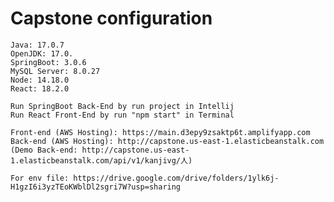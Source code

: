 <!DOCTYPE html>
<html>
<head>
	<meta charset="utf-8">
	<meta name="viewport" content="width=device-width, initial-scale=1">
</head>
<body>
	<h1>Capstone configuration</h1>

	Java: 17.0.7
	OpenJDK: 17.0.
	SpringBoot: 3.0.6
	MySQL Server: 8.0.27
	Node: 14.18.0
	React: 18.2.0

	Run SpringBoot Back-End by run project in Intellij
	Run React Front-End by run "npm start" in Terminal

	Front-end (AWS Hosting): https://main.d3epy9zsaktp6t.amplifyapp.com
	Back-end (AWS Hosting): http://capstone.us-east-1.elasticbeanstalk.com
	(Demo Back-end: http://capstone.us-east-1.elasticbeanstalk.com/api/v1/kanjivg/人) 

	For env file: https://drive.google.com/drive/folders/1ylk6j-H1gzI6i3yzTEoKWblDl2sgri7W?usp=sharing
</body>
</html>
